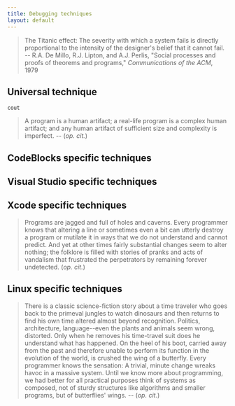 ```yaml
---
title: Debugging techniques
layout: default
---
```


> The Titanic effect: The severity with which a system fails is
> directly proportional to the intensity of the designer's belief that
> it cannot fail. -- R.A. De Millo, R.J. Lipton, and A.J. Perlis,
> "Social processes and proofs of theorems and programs,"
> *Communications of the ACM*, 1979

## Universal technique

`cout`

> A program is a human artifact; a real-life program is a complex
> human artifact; and any human artifact of sufficient size and
> complexity is imperfect. -- (*op. cit.*)

## CodeBlocks specific techniques

## Visual Studio specific techniques

## Xcode specific techniques

> Programs are jagged and full of holes and caverns. Every programmer
> knows that altering a line or sometimes even a bit can utterly
> destroy a program or mutilate it in ways that we do not understand
> and cannot predict. And yet at other times fairly substantial
> changes seem to alter nothing; the folklore is filled with stories
> of pranks and acts of vandalism that frustrated the perpetrators by
> remaining forever undetected. (*op. cit.*)


## Linux specific techniques

> There is a classic science-fiction story about a time traveler who
> goes back to the primeval jungles to watch dinosaurs and then
> returns to find his own time altered almost beyond
> recognition. Politics, architecture, language--even the plants and
> animals seem wrong, distorted. Only when he removes his time-travel
> suit does he understand what has happened. On the heel of his boot,
> carried away from the past and therefore unable to perform its
> function in the evolution of the world, is crushed the wing of a
> butterfly. Every programmer knows the sensation: A trivial, minute
> change wreaks havoc in a massive system. Until we know more about
> programming, we had better for all practical purposes think of
> systems as composed, not of sturdy structures like algorithms and
> smaller programs, but of butterflies' wings. -- (*op. cit.*)

